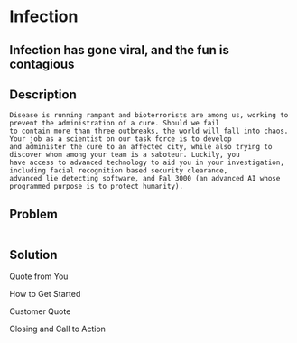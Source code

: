 # Infection

## Infection has gone viral, and the fun is contagious

## Description
```
Disease is running rampant and bioterrorists are among us, working to prevent the administration of a cure. Should we fail 
to contain more than three outbreaks, the world will fall into chaos. Your job as a scientist on our task force is to develop
and administer the cure to an affected city, while also trying to discover whom among your team is a saboteur. Luckily, you
have access to advanced technology to aid you in your investigation, including facial recognition based security clearance, 
advanced lie detecting software, and Pal 3000 (an advanced AI whose programmed purpose is to protect humanity).
```

## Problem
``` 

```
## Solution

Quote from You

How to Get Started

Customer Quote

Closing and Call to Action
